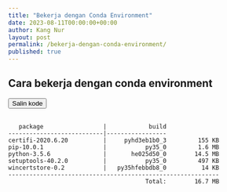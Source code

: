 ```yaml
---
title: "Bekerja dengan Conda Environment"
date: 2023-08-11T00:00:00+00:00
author: Kang Nur
layout: post
permalink: /bekerja-dengan-conda-environment/
published: true
---
```


<h2>Cara bekerja dengan conda environment</h2>

<div id="code-container">
 <button id="copy-button"><i class="fas fa-copy"></i> Salin kode</button>
 <pre>
  <code class="bash">
   package                 |            build
---------------------------|-----------------
certifi-2020.6.20          |     pyhd3eb1b0_3         155 KB
pip-10.0.1                 |           py35_0         1.6 MB
python-3.5.6               |       he025d50_0        14.5 MB
setuptools-40.2.0          |           py35_0         497 KB
wincertstore-0.2           |   py35hfebbdb8_0          14 KB
------------------------------------------------------------
                                       Total:        16.7 MB
  </code>
 </pre>
</div>
 